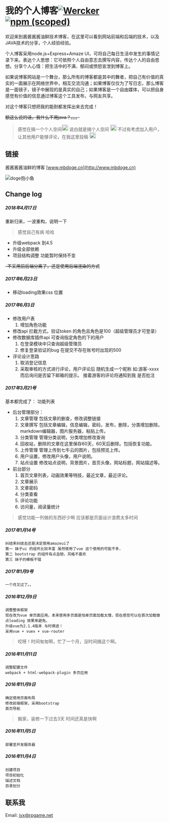 # 我的个人博客[![Wercker](https://img.shields.io/wercker/ci/wercker/docs.svg)]() [![npm (scoped)](https://img.shields.io/npm/v/@cycle/core.svg)]()
  欢迎来到酱酱酱酱油鲜技术博客，在这里可以看到网站前端和后端的技术，以及JAVA技术的分享，个人经验经验。

  个人博客采用node.js+Express+Amaze UI，可将自己每日生活中发生的事情记录下来。表达个人思想：它可依照个人自由意志去撰写内容，传达个人的自由思想。分享个人心情：把生活中的不满、郁闷或愤怒宣泄到博客上。

  如果说博客网站是一个舞台，那么所有的博客都是其中的舞者，把自己有价值的真实的一面展示在网络世界中，相互交流沟通；如果博客仅仅为了写日志，那么博客是一面镜子，镜子中展现的是真实的自己；如果博客是一个自由媒体，可以把自身感觉有价值的信息通过博客这个工具发布，与网友共享。

  对这个博客只想把我的能耐都发挥出来去完成！

  ~~额这么说的话，我什么不用java？。。。~~
  >感觉在搞一个个人空间<img src="http://oht47c0d0.bkt.clouddn.com/public/16-12-10/35946736.jpg" width = "20" height = "20" alt="doge" style=""/>
  说白就是搞个人空间 <img src="http://oht47c0d0.bkt.clouddn.com/public/16-12-10/35946736.jpg" width = "20" height = "20" alt="doge" style=""/>
  不过有考虑加入用户，让其他用户能够评论，在我这里投稿 <img src="http://oht47c0d0.bkt.clouddn.com/public/16-12-10/35946736.jpg" width = "20" height = "20" alt="doge" style=""/>

## 链接  
  酱酱酱酱油鲜的博客 [www.mbdoge.cn](http://www.mbdoge.cn)

![doge抱小鱼](http://oht47c0d0.bkt.clouddn.com/public/16-12-10/92276663.jpg)

## Change log
##### 2018年4月17日
重新归来，一波重构，说明一下
> 感觉自己有病  哈哈
- 升级webpack 到4.5
- 升级全部依赖
- 项目结构调整 功能暂时保持不变


~~-不采用前后端分离了，还是使用后端渲染的方式~~

##### 2017年6月23日
- 移动loading效果css 位置

##### 2017年6月3日
- 修改用户表
    1. 增加角色功能
- 修改api 拦截方式，验证token 的角色且角色是100（超级管理员才可登录）
- 修改数据库插件api 可查询指定角色的下的用户
    1. 在登录模块中只查询超级管理员
    2. 修复登录验证的bug 在提交不存在账号时出现的500
- 评论设计思路
    1. 取消登记信息
    2. 采取审核的方式进行评论，用户评论后 随机生成一个昵称 如:游客-xxxx  而后询问是否留下邮箱的提示。
    接着游客的评论将通知到我 是否批注
##### 2017年3月21号
基本都完成了：
功能列表
* 后台管理部分：
    1. 文章管理 包括文章的删查，修改调整链接
    2. 文章撰写 包括文章编辑，信息编辑，密码，发布，删除，分类增加删除。markdown编辑器，图片服务器，粘贴上传。
    3. 分类管理 管理分类说明，分类增加修改查询
    4. 回收站，删除的文章在这里保存60天，60天后删除。包括恢复功能。
    5. 上传管理 管理上传到七牛云的图片，包括预览上传。
    6. 用户设置，修改用户头像，用户说明。
    7. 站点设置 修改站点说明，背景图片，首页头像，网站标题，网站描述等。
* 前台部分
    1. 首页文章列表，动画效果等特技，最近文章，最近评论。
    2. 文章展示
    4. 文章密码
    5. 分类查看
    6. 评论功能
    7. 访问量，阅读量统计

> 感觉功能一列做的东西好少啊
应该都是页面设计浪费太多时间

##### 2017年1月14号
    纠结来纠结去还是决定使用amazeui了
    第一 妹子ui 的组件比较丰富 虽然使用了vue 这个使用的可能不多，
    第二 bootstrap 的组件有点丑陋，风格不喜欢
    第三 妹子的模板不错

##### 2017年1月9号
    一个月又过了。。

##### 2016年12月9日
    调整整体框架
    现在改为vue 单页面应用。本来使用多页面是怕单页面加载太慢，现在感觉可以在首次加载做点loading 效果来避免。
    升级vue为2.1.4版本 与时俱进！
    采用vue + vuex + vue-router
> 哎呀！时间匆匆啊，忙了一个月，没时间搞这个啊。


##### 2016年11月11日
    调整配置文件
    webpack + html-webpack-plugin 多页应用

##### 2016年11月9日
    确定使用页面布局
    修改前端框架，采用bootstrap
    首页导航

> 搬家，装修一下过去3天 时间还真是快啊

##### 2016年11月5日
    部署至开发服务器

##### 2016年11月4日
    创建项目
    项目初始化
    描述文档
    目录划分

## 联系我
Email: [jyx@rpgame.net](jyx@rpgame.net)
